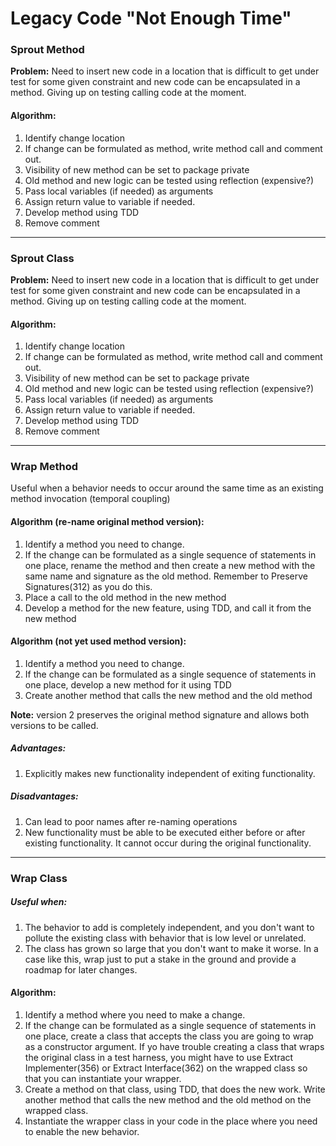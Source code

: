 # Legacy Code "Not Enough Time"

### Sprout Method
**Problem:** Need to insert new code in a location that is difficult to get under test for some given constraint and new code can be encapsulated in a method. Giving up on testing calling code at the moment.

#### Algorithm:
1. Identify change location
2. If change can be formulated as method, write method call and comment out.
3. Visibility of new method can be set to package private
4. Old method and new logic can be tested using reflection (expensive?)
5. Pass local variables (if needed) as arguments
6. Assign return value to variable if needed.
7. Develop method using TDD
8. Remove comment
 
 ---
 
### Sprout Class
**Problem:** Need to insert new code in a location that is difficult to get under test for some given constraint and new code can be encapsulated in a method. Giving up on testing calling code at the moment.

#### Algorithm:
1. Identify change location
2. If change can be formulated as method, write method call and comment out.
3. Visibility of new method can be set to package private
4. Old method and new logic can be tested using reflection (expensive?)
5. Pass local variables (if needed) as arguments
6. Assign return value to variable if needed.
7. Develop method using TDD
8. Remove comment

 ---
 
### Wrap Method
Useful when a behavior needs to occur around the same time as an existing method invocation (temporal coupling)

#### Algorithm (re-name original method version):
1. Identify a method you need to change.
2. If the change can be formulated as a single sequence of statements in one place, rename the method and then create a new method with the same name and signature as the old method. Remember to Preserve Signatures(312) as you do this.
3. Place a call to the old method in the new method
4. Develop a method for the new feature, using TDD, and call it from the new method

#### Algorithm (not yet used method version):
1. Identify a method you need to change.
2. If the change can be formulated as a single sequence of statements in one place, develop a new method for it using TDD
3. Create another method that calls the new method and the old method

**Note:** version 2 preserves the original method signature and allows both versions to be called.
##### Advantages:
1. Explicitly makes new functionality independent of exiting functionality.
##### Disadvantages:
1. Can lead to poor names after re-naming operations
2. New functionality must be able to be executed either before or after existing functionality. It cannot occur during the original functionality.

 ---
 
### Wrap Class
##### Useful when:
1. The behavior to add is completely independent, and you don't want to pollute the existing class with behavior that is low level or unrelated.
2. The class has grown so large that you don't want to make it worse. In a case like this, wrap just to put a stake in the ground and provide a roadmap for later changes.
#### Algorithm:

1. Identify a method where you need to make a change.
2. If the change can be formulated as a single sequence of statements in one place, create a class that accepts the class you are going to wrap as a constructor argument. If yo have trouble creating a class that wraps the original class in a test harness, you might have to use Extract Implementer(356) or Extract Interface(362) on the wrapped class so that you can instantiate your wrapper.
3. Create a method on that class, using TDD, that does the new work. Write another method that calls the new method and the old method on the wrapped class.
4. Instantiate the wrapper class in your code in the place where you need to enable the new behavior.